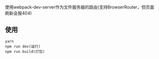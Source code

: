 使用webpack-dev-server作为文件服务器的路由(支持BrowserRouter，但页面刷新会报404)
## 使用
```
yarn
npm run dev(运行)
npm run build(打包)
```